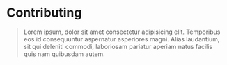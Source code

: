 # Contributing

> Lorem ipsum, dolor sit amet consectetur adipisicing elit. Temporibus eos id consequuntur aspernatur asperiores magni. Alias laudantium, sit qui deleniti commodi, laboriosam pariatur aperiam natus facilis quis nam quibusdam autem.
